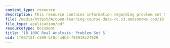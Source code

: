 ```yaml
---
content_type: resource
description: This resource contains information regarding problem set 5.
file: /media/https%3A/open-learning-course-data-rc.s3.amazonaws.com/18-100c-real-analysis-fall-2012/1f60715fc590bf0c44b8f98918c2f929_MIT18_100CF12_ps5.pdf
file_type: application/pdf
resourcetype: Document
title: '18.100C Real Analysis: Problem Set 5'
uid: 1f60715f-c590-bf0c-44b8-f98918c2f929
---
```

